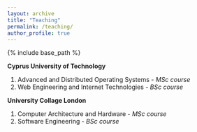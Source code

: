 ```yaml
---
layout: archive
title: "Teaching"
permalink: /teaching/
author_profile: true
---
```


{% include base_path %}

**Cyprus University of Technology**
1. Advanced and Distributed Operating Systems - *MSc course*
2. Web Engineering and Internet Technologies - *BSc course*

**University Collage London**
1. Computer Architecture and Hardware - *MSc course*
2. Software Engineering - *BSc course*
